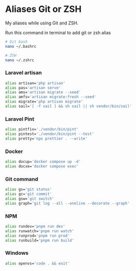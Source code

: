 # Aliases Git or ZSH

My aliases while using Git and ZSH.

Run this command in terminal to add git or zsh alias
```bash
# Git bash
nano ~/.bashrc

# ZSH
nano ~/.zshrc
```

### Laravel artisan
```bash
alias artisan='php artisan'
alias pas='artisan serve'
alias ams='artisan migrate --seed'
alias amfs='artisan migrate:fresh --seed'
alias migrate='php artisan migrate'
alias sail='[ -f sail ] && sh sail || sh vendor/bin/sail'
```
### Laravel Pint
```bash
alias pintfix='./vendor/bin/pint'
alias pintest='./vendor/bin/pint --test'
alias pretty='npx prettier . --write'
```

### Docker
```bash
alias docup='docker compose up -d'
alias docxe='docker compose exec'
```

### Git command
```bash
alias gs='git status'
alias gc='git commit'
alias gsw='git switch'
alias graph='git log --all --oneline --decorate --graph'
```

### NPM
```bash
alias rundev='pnpm run dev'
alias runwatch='pnpm run watch'
alias runprod='pnpm run prod'
alias runbuild='pnpm run build'
```

### Windows
```bash
alias openvs='code . && exit'
```
